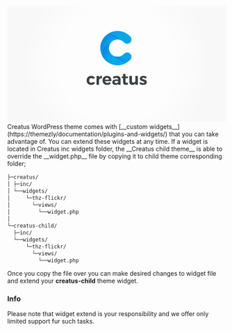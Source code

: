 <div class="thz-lightbox-gallery" markdown="1">
<div class="thz-doc-image max">
<img src="../../docs-media/creatus-screenshot.jpg" alt="Creatus WordPress Theme" />
</div>

<div markdown="1">
Creatus WordPress theme comes with [__custom widgets__](https://themezly/documentation/plugins-and-widgets/) that you can take advantage of. You can extend these widgets at any time. 
If a widget is located in Creatus inc widgets folder, the __Creatus child theme__ is able to override the __widget.php__ file by copying it to child theme corresponding folder;

	├─creatus/
	│ ├─inc/
	│ └──widgets/
	│     └─thz-flickr/
	│       └─views/
	│         └──widget.php
	│   
	└─creatus-child/
	  ├─inc/
	  └──widgets/
	      └─thz-flickr/
	        └─views/
	          └──widget.php



			  

</div>

Once you copy the file over you can make desired changes to widget file and extend your __creatus-child__ theme widget. 
<div class="thz-notification thz-notification-red">
	<h3 class="thz-notification-title">Info</h3>
	<div>
	Please note that widget extend is your responsibility and we offer only limited support fur such tasks.
	</div>
</div>


</div>